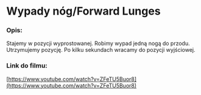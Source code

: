# Wypady nóg/Forward Lunges

### Opis:
Stajemy w pozycji wyprostowanej. Robimy wypad jedną nogą do przodu. Utrzymujemy pozycję. Po kilku sekundach wracamy do pozycji wyjściowej.

### Link do filmu:
[https://www.youtube.com/watch?v=ZFeTU5Buor8](https://www.youtube.com/watch?v=ZFeTU5Buor8)
